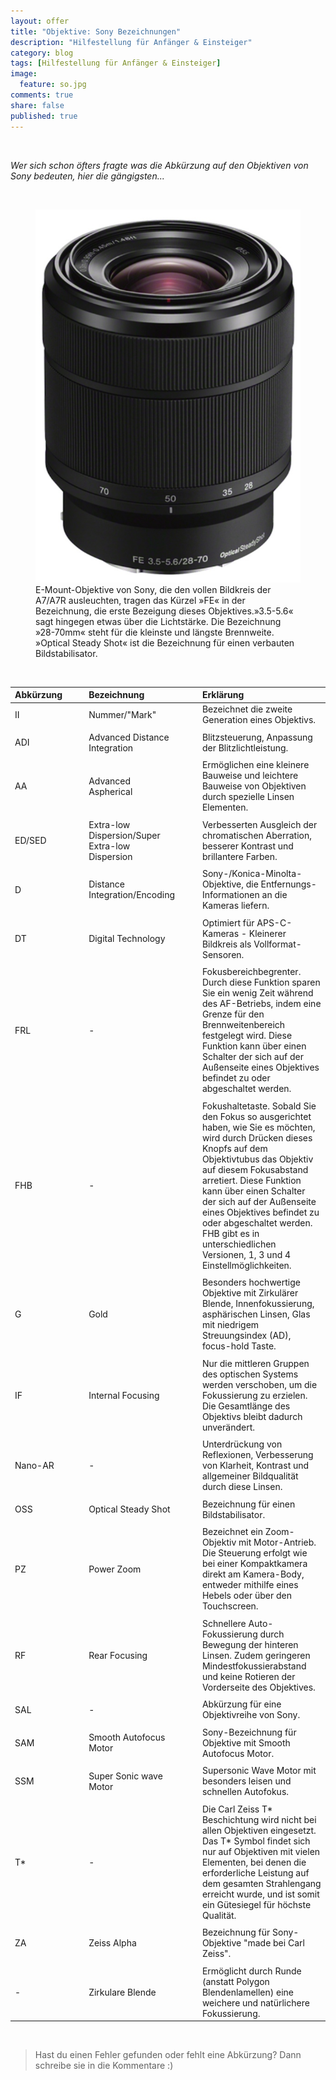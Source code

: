 ```yaml
---
layout: offer
title: "Objektive: Sony Bezeichnungen"
description: "Hilfestellung für Anfänger & Einsteiger"
category: blog
tags: [Hilfestellung für Anfänger & Einsteiger]
image:
  feature: so.jpg
comments: true
share: false
published: true
---
```

 
  


    



*Wer sich schon öfters fragte was die Abkürzung auf den Objektiven von Sony bedeuten, hier die gängigsten...* 
 
  


    






<figure>
<img src="/images/so2.jpg"/>
<figcaption>E-Mount-Objektive von Sony, die den vollen Bildkreis der A7/A7R ausleuchten, tragen das Kürzel »FE« in der Bezeichnung, die erste Bezeigung dieses Objektives.»3.5-5.6« sagt hingegen etwas über die Lichtstärke. Die Bezeichnung »28-70mm« steht für die kleinste und längste Brennweite. »Optical Steady Shot« ist die Bezeichnung für einen verbauten Bildstabilisator.</figcaption>
</figure>
 
  


    






| Abkürzung | | | Bezeichnung | | | Erklärung | 
| :-------- |:-------- | :-------- | :-------- | :-------- | :-------- |:-------- |
| II  | | |Nummer/"Mark"| | |Bezeichnet die zweite Generation eines Objektivs. 	   ||
| |  |  ||
| ADI | | |Advanced Distance Integration | | | Blitzsteuerung, Anpassung der Blitzlichtleistung.	   ||
| |  |  ||
| AA | | |Advanced Aspherical | | | Ermöglichen eine kleinere Bauweise und leichtere Bauweise von Objektiven durch spezielle Linsen Elementen.	   ||
| |  |  ||
| ED/SED | | | Extra-low Dispersion/Super Extra-low Dispersion | | |  Verbesserten Ausgleich der chromatischen Aberration, besserer Kontrast und brillantere Farben. 	   ||
| |  |  ||
| D | | |Distance Integration/Encoding | | | Sony-/Konica-Minolta-Objektive, die Entfernungs-Informationen an die Kameras liefern. ||
| |  |  ||
| DT | | |Digital Technology | | | Optimiert für APS-C-Kameras - Kleinerer Bildkreis als Vollformat-Sensoren. 	   ||
| |  |  ||
| FRL | | |- | | | Fokusbereichbegrenter. Durch diese Funktion sparen Sie ein wenig Zeit während des AF-Betriebs, indem eine Grenze für den Brennweitenbereich festgelegt wird.  Diese Funktion kann über einen Schalter der sich auf der Außenseite eines Objektives befindet zu oder abgeschaltet werden. 	   ||
| |  |  ||
| FHB | | |- | | | Fokushaltetaste. Sobald Sie den Fokus so ausgerichtet haben, wie Sie es möchten, wird durch Drücken dieses Knopfs auf dem Objektivtubus das Objektiv auf diesem Fokusabstand arretiert. Diese Funktion kann über einen Schalter der sich auf der Außenseite eines Objektives befindet zu oder abgeschaltet werden. FHB gibt es in unterschiedlichen Versionen, 1, 3 und 4 Einstellmöglichkeiten.	   ||
| |  |  ||
| G | | |Gold | | |Besonders hochwertige Objektive mit Zirkulärer Blende, Innenfokussierung, asphärischen Linsen, Glas mit niedrigem Streuungsindex (AD), focus-hold Taste. 	   ||
| |  |  ||
| IF | | | Internal Focusing  | | |  Nur die mittleren Gruppen des optischen Systems werden verschoben, um die Fokussierung zu erzielen. Die Gesamtlänge des Objektivs bleibt dadurch unverändert. 	   ||
| |  |  ||
| Nano-AR | | | - | | |  Unterdrückung von Reflexionen, Verbesserung von Klarheit, Kontrast und allgemeiner Bildqualität durch diese Linsen. 	   ||
| |  |  ||
| OSS | | | Optical Steady Shot | | |  Bezeichnung für einen Bildstabilisator. 
| |  |  ||
| PZ | | | Power Zoom | | |Bezeichnet ein Zoom-Objektiv mit Motor-Antrieb. Die Steuerung erfolgt wie bei einer Kompaktkamera direkt am Kamera-Body, entweder mithilfe eines Hebels oder über den Touchscreen. 	   ||
| |  |  ||
| RF | | | Rear Focusing | | | Schnellere Auto-Fokussierung durch Bewegung der hinteren Linsen. Zudem geringeren Mindestfokussierabstand und keine Rotieren der Vorderseite des Objektives. 	   ||
| |  |  ||
| SAL | | | - | | |Abkürzung für eine Objektivreihe von Sony. 	   ||
| |  |  ||
| SAM | | | Smooth Autofocus Motor | | |Sony-Bezeichnung für Objektive mit Smooth Autofocus Motor. 	   ||
| |  |  ||
| SSM | | | Super Sonic wave Motor | | |Supersonic Wave Motor mit besonders leisen und schnellen Autofokus.	   ||
| |  |  ||
| T* | | | - | | |Die Carl Zeiss T* Beschichtung wird nicht bei allen Objektiven eingesetzt. Das T* Symbol findet sich nur auf Objektiven mit vielen Elementen, bei denen die erforderliche Leistung auf dem gesamten Strahlengang erreicht wurde, und ist somit ein Gütesiegel für höchste Qualität.	   ||
| |  |  ||
| ZA | | | Zeiss Alpha | | |  Bezeichnung für Sony-Objektive "made bei Carl Zeiss". 	   ||
| |  |  ||
| - | | | Zirkulare Blende | | |  Ermöglicht durch Runde (anstatt Polygon Blendenlamellen) eine weichere und natürlichere Fokussierung.	   ||

 
  


    



> Hast du einen Fehler gefunden oder fehlt eine Abkürzung? Dann schreibe sie in die Kommentare :)









 
  


    






 
  


    



